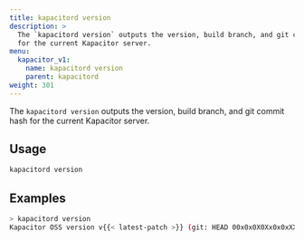 ```yaml
---
title: kapacitord version
description: >
  The `kapacitord version` outputs the version, build branch, and git commit hash
  for the current Kapacitor server.
menu:
  kapacitor_v1:
    name: kapacitord version
    parent: kapacitord
weight: 301
---
```


The `kapacitord version` outputs the version, build branch, and git commit hash
for the current Kapacitor server.

## Usage

```sh
kapacitord version
```

## Examples

```sh
> kapacitord version
Kapacitor OSS version v{{< latest-patch >}} (git: HEAD 00x0x0X0Xx0x0xXX0xxxXxx00000xX0000x0xXx0)
```
